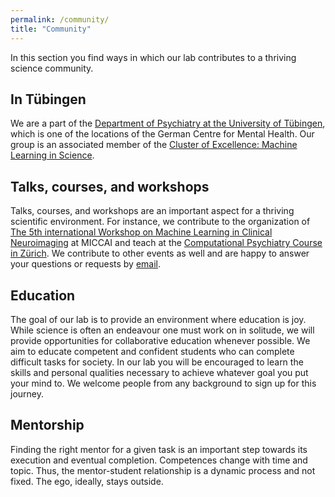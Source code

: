 ```yaml
---
permalink: /community/
title: "Community"
---
```

In this section you find ways in which our lab contributes to a thriving science community.

## In Tübingen
We are a part of the [Department of Psychiatry at the University of Tübingen](https://www.medizin.uni-tuebingen.de/en-de/das-klinikum/einrichtungen/kliniken/psychiatrie-und-psychotherapie), which is one of the locations of the German Centre for Mental Health. Our group is an associated member of the [Cluster of Excellence: Machine Learning in Science](https://uni-tuebingen.de/en/research/core-research/cluster-of-excellence-machine-learning/home/).

## Talks, courses, and workshops
Talks, courses, and workshops are an important aspect for a thriving scientific environment. For instance, we contribute to the organization of [The 5th international Workshop on Machine Learning in Clinical Neuroimaging](https://mlcnws.com) at MICCAI and teach at the [Computational Psychiatry Course in Zürich](https://www.translationalneuromodeling.org/cpcourse/). We contribute to other events as well and are happy to answer your questions or requests by [email](mailto:dr.thomas.wolfers@gmail.com).

## Education 

The goal of our lab is to provide an environment where education is joy. While science is often an endeavour one must work on in solitude, we will provide opportunities for collaborative education whenever possible. We aim to educate competent and confident students who can complete difficult tasks for society. In our lab you will be encouraged to learn the skills and personal qualities necessary to achieve whatever goal you put your mind to. We welcome people from any background to sign up for this journey.

## Mentorship
Finding the right mentor for a given task is an important step towards its execution and eventual completion. Competences change with time and topic. Thus, the mentor-student relationship is a dynamic process and not fixed. The ego, ideally, stays outside. 
